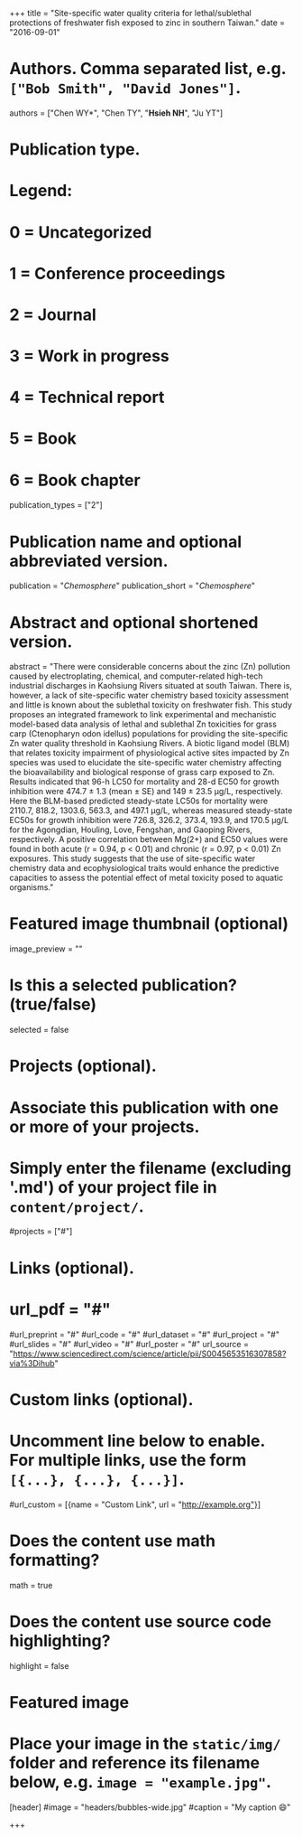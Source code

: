 +++
title = "Site-specific water quality criteria for lethal/sublethal protections of freshwater fish exposed to zinc in southern Taiwan."
date = "2016-09-01"

# Authors. Comma separated list, e.g. `["Bob Smith", "David Jones"]`.
authors = ["Chen WY*", "Chen TY", "**Hsieh NH**", "Ju YT"]

# Publication type.
# Legend:
# 0 = Uncategorized
# 1 = Conference proceedings
# 2 = Journal
# 3 = Work in progress
# 4 = Technical report
# 5 = Book
# 6 = Book chapter
publication_types = ["2"]

# Publication name and optional abbreviated version.
publication = "*Chemosphere*"
publication_short = "*Chemosphere*"

# Abstract and optional shortened version.
abstract = "There were considerable concerns about the zinc (Zn) pollution caused by electroplating, chemical, and computer-related high-tech industrial discharges in Kaohsiung Rivers situated at south Taiwan. There is, however, a lack of site-specific water chemistry based toxicity assessment and little is known about the sublethal toxicity on freshwater fish. This study proposes an integrated framework to link experimental and mechanistic model-based data analysis of lethal and sublethal Zn toxicities for grass carp (Ctenopharyn odon idellus) populations for providing the site-specific Zn water quality threshold in Kaohsiung Rivers. A biotic ligand model (BLM) that relates toxicity impairment of physiological active sites impacted by Zn species was used to elucidate the site-specific water chemistry affecting the bioavailability and biological response of grass carp exposed to Zn. Results indicated that 96-h LC50 for mortality and 28-d EC50 for growth inhibition were 474.7 ± 1.3 (mean ± SE) and 149 ± 23.5 μg/L, respectively. Here the BLM-based predicted steady-state LC50s for mortality were 2110.7, 818.2, 1303.6, 563.3, and 497.1 μg/L, whereas measured steady-state EC50s for growth inhibition were 726.8, 326.2, 373.4, 193.9, and 170.5 μg/L for the Agongdian, Houling, Love, Fengshan, and Gaoping Rivers, respectively. A positive correlation between Mg(2+) and EC50 values were found in both acute (r = 0.94, p < 0.01) and chronic (r = 0.97, p < 0.01) Zn exposures. This study suggests that the use of site-specific water chemistry data and ecophysiological traits would enhance the predictive capacities to assess the potential effect of metal toxicity posed to aquatic organisms."

# Featured image thumbnail (optional)
image_preview = ""

# Is this a selected publication? (true/false)
selected = false

# Projects (optional).
#   Associate this publication with one or more of your projects.
#   Simply enter the filename (excluding '.md') of your project file in `content/project/`.
#projects = ["#"]

# Links (optional).
# url_pdf = "#"
#url_preprint = "#"
#url_code = "#"
#url_dataset = "#"
#url_project = "#"
#url_slides = "#"
#url_video = "#"
#url_poster = "#"
url_source = "https://www.sciencedirect.com/science/article/pii/S0045653516307858?via%3Dihub"

# Custom links (optional).
#   Uncomment line below to enable. For multiple links, use the form `[{...}, {...}, {...}]`.
#url_custom = [{name = "Custom Link", url = "http://example.org"}]

# Does the content use math formatting?
math = true

# Does the content use source code highlighting?
highlight = false

# Featured image
# Place your image in the `static/img/` folder and reference its filename below, e.g. `image = "example.jpg"`.
[header]
#image = "headers/bubbles-wide.jpg"
#caption = "My caption :smile:"

+++